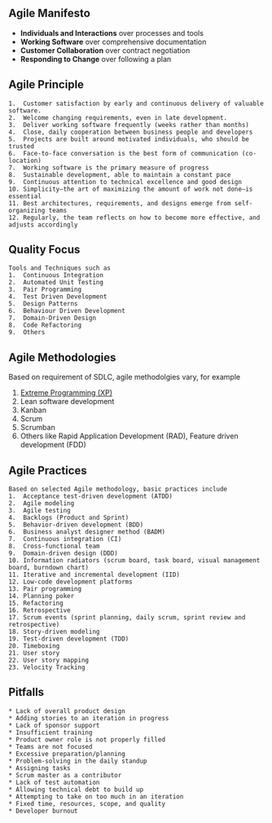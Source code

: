## Agile Manifesto
* **Individuals and Interactions** over processes and tools
* **Working Software** over comprehensive documentation
* **Customer Collaboration** over contract negotiation
* **Responding to Change** over following a plan

## Agile Principle
```
1.  Customer satisfaction by early and continuous delivery of valuable software.
2.  Welcome changing requirements, even in late development.
3.  Deliver working software frequently (weeks rather than months)
4.  Close, daily cooperation between business people and developers
5.  Projects are built around motivated individuals, who should be trusted
6.  Face-to-face conversation is the best form of communication (co-location)
7.  Working software is the primary measure of progress
8.  Sustainable development, able to maintain a constant pace
9.  Continuous attention to technical excellence and good design
10. Simplicity—the art of maximizing the amount of work not done—is essential
11. Best architectures, requirements, and designs emerge from self-organizing teams
12. Regularly, the team reflects on how to become more effective, and adjusts accordingly
```

## Quality Focus
```
Tools and Techniques such as
1.  Continuous Integration
2.  Automated Unit Testing
3.  Pair Programming
4.  Test Driven Development
5.  Design Patterns
6.  Behaviour Driven Development
7.  Domain-Driven Design
8.  Code Refactoring
9.  Others
```

## Agile Methodologies
Based on requirement of SDLC, agile methodolgies vary, for example
1.  [Extreme Programming (XP)](./ExtremeProgramming.md)
2.  Lean software development
3.  Kanban
4.  Scrum
5.  Scrumban
6.  Others like Rapid Application Development (RAD), Feature driven development (FDD)

## Agile Practices
```
Based on selected Agile methodology, basic practices include
1.  Acceptance test-driven development (ATDD)
2.  Agile modeling
3.  Agile testing
4.  Backlogs (Product and Sprint)
5.  Behavior-driven development (BDD)
6.  Business analyst designer method (BADM)
7.  Continuous integration (CI)
8.  Cross-functional team
9.  Domain-driven design (DDD)
10. Information radiators (scrum board, task board, visual management board, burndown chart)
11. Iterative and incremental development (IID)
12. Low-code development platforms
13. Pair programming
14. Planning poker
15. Refactoring
16. Retrospective
17. Scrum events (sprint planning, daily scrum, sprint review and retrospective)
18. Story-driven modeling
19. Test-driven development (TDD)
20. Timeboxing
21. User story
22. User story mapping
23. Velocity Tracking
```

## Pitfalls
```
* Lack of overall product design
* Adding stories to an iteration in progress
* Lack of sponsor support
* Insufficient training
* Product owner role is not properly filled
* Teams are not focused
* Excessive preparation/planning
* Problem-solving in the daily standup
* Assigning tasks
* Scrum master as a contributor
* Lack of test automation
* Allowing technical debt to build up
* Attempting to take on too much in an iteration
* Fixed time, resources, scope, and quality
* Developer burnout
```
